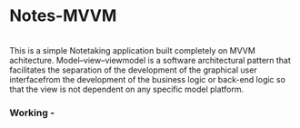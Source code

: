 # Notes-MVVM

<br />
This is a simple Notetaking application built completely on MVVM achitecture. Model–view–viewmodel is a software architectural pattern that facilitates the separation of the development of the graphical user interfacefrom the development of the business logic or back-end logic so that the view is not dependent on any specific model platform.

### Working - 


